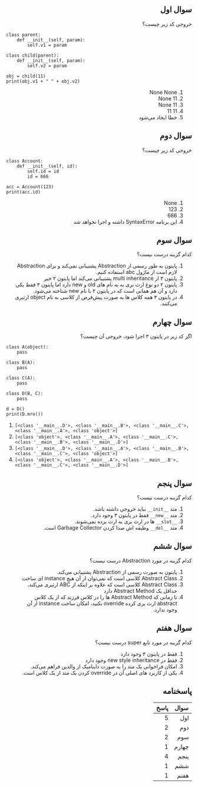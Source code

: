 <div dir="rtl">

## سوال اول

خروجی کد زیر چیست؟

<div dir="ltr">

```
class parent:
    def __init__(self, param):
        self.v1 = param

class child(parent):
    def __init__(self, param):
        self.v2 = param

obj = child(11)
print(obj.v1 + " " + obj.v2)
```

</div>

1. None None
2. None 11
3. 11 None
4. 11 11
5. خطا ایجاد می‌شود


## سوال دوم

خروجی کد زیر چیست؟

<div dir="ltr">

```
class Account:
    def __init__(self, id):
        self.id = id
        id = 666 

acc = Account(123)
print(acc.id)
```

</div>

1. None
2. 123
3. 666
4. این برنامه SyntaxError داشته و اجرا نخواهد شد


## سوال سوم

کدام گزینه درست نیست؟

1. پایتون به طور رسمی از Abstraction پشتیبانی نمی‌کند و برای Abstraction لازم است از ماژول abc استفاده کنیم.
2. پایتون ۳ از multi inheritance پشتیبانی می‌کند اما پایتون ۲ خیر
3. پایتون ۲ دو نوع ارث بری به به نام های old و new دارد اما پایتون ۳ فقط یکی دارد و آن هم همانی است که در پایتون ۲ با نام new شناخته می‌شود.
4. در پایتون ۳ همه کلاس ها به صورت پیش‌فرض از کلاسی به نام object ارثبری می‌کنند.


## سوال چهارم

اگر کد زیر در پایتون ۳ اجرا شود، خروجی آن چیست؟

<div dir="ltr">

```
class A(object):
    pass

class B(A):
    pass

class C(A):
    pass

class D(B, C):
    pass

d = D()
print(D.mro())
```


1. `[<class '__main__.D'>, <class '__main__.B'>, <class '__main__.C'>, <class '__main__.A'>, <class 'object'>]`
2. `[<class 'object'>, <class '__main__.A'>, <class '__main__.C'>, <class '__main__.B'>, <class '__main__.D'>]`
3. `[<class '__main__.D'>, <class '__main__.A'>, <class '__main__.B'>, <class '__main__.C'>, <class 'object'>]`
4. `[<class 'object'>, <class '__main__.A'>, <class '__main__.B'>, <class '__main__.C'>, <class '__main__.D'>]`

</div>


## سوال پنجم

کدام گزینه درست نیست؟

1. متد `__init__` نباید خروجی داشته باشد.
2. متد `__new__` فقط در پایتون ۳ وجود دارد.
3. `__slot__` ها در ارث بری به ارث برده نمی‌شوند.
4. متد `__del__` وظیفه اش صدا کردن Garbage Collector است.


## سوال ششم

کدام گزینه در مورد Abstraction درست نیست؟

1. پایتون به صورت رسمی از Abstraction پشتیبانی می‌کند.
2. Abstract Class کلاسی است که نمی‌توان از آن هیچ instance ای ساخت
3. Abstract Class کلاسی است که علاوه بر اینکه از ABC ارثبری می‌کند، حداقل یک Abstract Method دارد
4. تا زمانی که Abstract Method ها را در کلاس فرزند که از یک کلاس abstract ارث بری کرده override نکنید، امکان ساخت instance از آن وجود ندارد.



## سوال هفتم

کدام گزینه در مورد تابع super درست نیست؟

1. فقط در پایتون ۳ وجود دارد
2. فقط در new style inheritance وجود دارد
3. امکان فراخوانی یک متد را به صورت داینامیک از والدین فراهم می‌کند.
4. یکی از کاربرد های اصلی آن در override کردن یک متد از یک کلاس است.



## پاسخنامه

سوال     | پاسخ
-------- | ---
اول | 5
دوم    | 2
سوم     | 2
چهارم     | 1
پنجم     | 4
ششم     | 1
هفتم     | 1
</div>